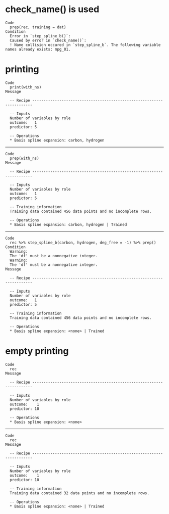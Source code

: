 # check_name() is used

    Code
      prep(rec, training = dat)
    Condition
      Error in `step_spline_b()`:
      Caused by error in `check_name()`:
      ! Name collision occured in `step_spline_b`. The following variable names already exists: mpg_01.

# printing

    Code
      print(with_ns)
    Message
      
      -- Recipe ----------------------------------------------------------------------
      
      -- Inputs 
      Number of variables by role
      outcome:   1
      predictor: 5
      
      -- Operations 
      * Basis spline expansion: carbon, hydrogen

---

    Code
      prep(with_ns)
    Message
      
      -- Recipe ----------------------------------------------------------------------
      
      -- Inputs 
      Number of variables by role
      outcome:   1
      predictor: 5
      
      -- Training information 
      Training data contained 456 data points and no incomplete rows.
      
      -- Operations 
      * Basis spline expansion: carbon, hydrogen | Trained

---

    Code
      rec %>% step_spline_b(carbon, hydrogen, deg_free = -1) %>% prep()
    Condition
      Warning:
      The 'df' must be a nonnegative integer.
      Warning:
      The 'df' must be a nonnegative integer.
    Message
      
      -- Recipe ----------------------------------------------------------------------
      
      -- Inputs 
      Number of variables by role
      outcome:   1
      predictor: 5
      
      -- Training information 
      Training data contained 456 data points and no incomplete rows.
      
      -- Operations 
      * Basis spline expansion: <none> | Trained

# empty printing

    Code
      rec
    Message
      
      -- Recipe ----------------------------------------------------------------------
      
      -- Inputs 
      Number of variables by role
      outcome:    1
      predictor: 10
      
      -- Operations 
      * Basis spline expansion: <none>

---

    Code
      rec
    Message
      
      -- Recipe ----------------------------------------------------------------------
      
      -- Inputs 
      Number of variables by role
      outcome:    1
      predictor: 10
      
      -- Training information 
      Training data contained 32 data points and no incomplete rows.
      
      -- Operations 
      * Basis spline expansion: <none> | Trained

